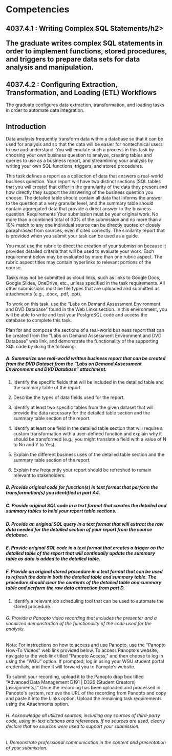 <h1> Competencies </h1>
<h2> 4037.4.1 : Writing Complex SQL Statements/h2>

The graduate writes complex SQL statements in order to implement functions, stored procedures, and triggers to prepare data sets for data analysis and manipulation.

<h2> 4037.4.2 : Configuring Extraction, Transformation, and Loading (ETL) Workflows</h2>

The graduate configures data extraction, transformation, and loading tasks in order to automate data integration.

<h2>Introduction</h2>
Data analysts frequently transform data within a database so that it can be used for analysis and so that the data will be easier for nontechnical users to use and understand. You will emulate such a process in this task by choosing your own business question to analyze, creating tables and queries to use as a business report, and streamlining your analysis by writing your own SQL functions, triggers, and stored procedures.

This task defines a report as a collection of data that answers a real-world business question. Your report will have two distinct sections (SQL tables that you will create) that differ in the granularity of the data they present and how directly they support the answering of the business question you choose. The detailed table should contain all data that informs the answer to the question at a very granular level, and the summary table should contain aggregated data that provide a direct answer to the business question.
Requirements
Your submission must be your original work. No more than a combined total of 30% of the submission and no more than a 10% match to any one individual source can be directly quoted or closely paraphrased from sources, even if cited correctly. The similarity report that is provided when you submit your task can be used as a guide.



You must use the rubric to direct the creation of your submission because it provides detailed criteria that will be used to evaluate your work. Each requirement below may be evaluated by more than one rubric aspect. The rubric aspect titles may contain hyperlinks to relevant portions of the course.



Tasks may not be submitted as cloud links, such as links to Google Docs, Google Slides, OneDrive, etc., unless specified in the task requirements. All other submissions must be file types that are uploaded and submitted as attachments (e.g., .docx, .pdf, .ppt).



To work on this task, use the “Labs on Demand Assessment Environment and DVD Database” found in the Web Links section. In this environment, you will be able to write and test your PostgreSQL code and access the database to complete this task.



Plan for and compose the sections of a real-world business report that can be created from the "Labs on Demand Assessment Environment and DVD Database" web link, and demonstrate the functionality of the supporting SQL code by doing the following:


<h5> A.  Summarize one real-world written business report that can be created from the DVD Dataset from the “Labs on Demand Assessment Environment and DVD Database” attachment.</h5>


1.  Identify the specific fields that will be included in the detailed table and the summary table of the report.

2.  Describe the types of data fields used for the report.

3.  Identify at least two specific tables from the given dataset that will provide the data necessary for the detailed table section and the summary table section of the report.

4.  Identify at least one field in the detailed table section that will require a custom transformation with a user-defined function and explain why it should be transformed (e.g., you might translate a field with a value of N to No and Y to Yes).

5.  Explain the different business uses of the detailed table section and the summary table section of the report.

6.  Explain how frequently your report should be refreshed to remain relevant to stakeholders.


<h5> B.  Provide original code for function(s) in text format that perform the transformation(s) you identified in part A4.</h5>


<h5> C.  Provide original SQL code in a text format that creates the detailed and summary tables to hold your report table sections.</h5>


<h5> D.  Provide an original SQL query in a text format that will extract the raw data needed for the detailed section of your report from the source database.</h5>


<h5> E.  Provide original SQL code in a text format that creates a trigger on the detailed table of the report that will continually update the summary table as data is added to the detailed table.</h5>


<h5> F.  Provide an original stored procedure in a text format that can be used to refresh the data in both the detailed table and summary table. The procedure should clear the contents of the detailed table and summary table and perform the raw data extraction from part D. </h5>

1.  Identify a relevant job scheduling tool that can be used to automate the stored procedure.


<h6> G.  Provide a Panopto video recording that includes the presenter and a vocalized demonstration of the functionality of the code used for the analysis. </h6>


Note: For instructions on how to access and use Panopto, use the "Panopto How-To Videos" web link provided below. To access Panopto's website, navigate to the web link titled "Panopto Access," and then choose to log in using the “WGU” option. If prompted, log in using your WGU student portal credentials, and then it will forward you to Panopto’s website.


To submit your recording, upload it to the Panopto drop box titled “Advanced Data Management D191 | D326 (Student Creators) [assignments].” Once the recording has been uploaded and processed in Panopto's system, retrieve the URL of the recording from Panopto and copy and paste it into the Links option. Upload the remaining task requirements using the Attachments option.


<h6> H.  Acknowledge all utilized sources, including any sources of third-party code, using in-text citations and references. If no sources are used, clearly declare that no sources were used to support your submission. </h6>


<h6> I.  Demonstrate professional communication in the content and presentation of your submission. </h6>
